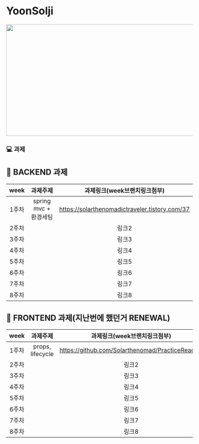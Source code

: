 # YoonSolji
<img src="https://user-images.githubusercontent.com/93020734/224777742-97b438df-9d86-4d46-b880-7b039a54bacc.png" width = "600" height="300" />


### 💻 과제

## 💫 BACKEND 과제

|**week**|과제주제|과제링크(week브랜치링크첨부)|
|:---:|:---:|:---:|
|1주차|spring mvc + 환경세팅|https://solarthenomadictraveler.tistory.com/37|
|2주차||링크2|
|3주차||링크3|
|4주차||링크4|
|5주차||링크5|
|6주차||링크6|
|7주차||링크7|
|8주차||링크8|

## 💫 FRONTEND 과제(지난번에 했던거 RENEWAL)

|**week**|과제주제|과제링크(week브랜치링크첨부)|
|:---:|:---:|:---:|
|1주차|props, lifecycle|https://github.com/Solarthenomad/PracticeReact.js|
|2주차||링크2|
|3주차||링크3|
|4주차||링크4|
|5주차||링크5|
|6주차||링크6|
|7주차||링크7|
|8주차||링크8|
